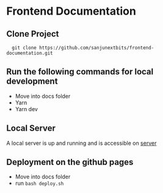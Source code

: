 # Frontend Documentation

## Clone Project
``` 
  git clone https://github.com/sanjunextbits/frontend-documentation.git
```
## Run the following commands for local development
- Move into docs folder
- Yarn
- Yarn dev

## Local Server
 A local server is up and running and is accessible on [server](http://localhost:8080/frontend-documentation)

## Deployment on the github pages
- Move into docs folder
- run ``` bash deploy.sh ```
